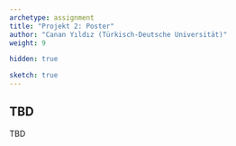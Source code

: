 ```yaml
---
archetype: assignment
title: "Projekt 2: Poster"
author: "Canan Yıldız (Türkisch-Deutsche Universität)"
weight: 9

hidden: true

sketch: true
---
```




## TBD

TBD
